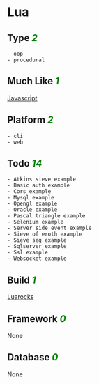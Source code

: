 # Lua

## Type <i style='color:green;'>2</i>
	- oop
	- procedural
## Much Like <i style='color:green;'>1</i>
[Javascript](JAVASCRIPT.md)
## Platform <i style='color:green;'>2</i>
	- cli
	- web
## Todo <i style='color:green;'>14</i>
	- Atkins sieve example
	- Basic auth example
	- Cors example
	- Mysql example
	- Opengl example
	- Oracle example
	- Pascal triangle example
	- Selenium example
	- Server side event example
	- Sieve of eroth example
	- Sieve seg example
	- Sqlserver example
	- Ssl example
	- Websocket example
## Build <i style='color:green;'>1</i>
[Luarocks](https://github.com/bearddan2000?tab=repositories&q=lua+luarocks&type=&language=&sort=)
## Framework <i style='color:green;'>0</i>
None
## Database <i style='color:green;'>0</i>
None
